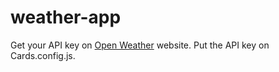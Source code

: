 # weather-app

Get your API key on [Open Weather](https://home.openweathermap.org/api_keys) website. Put the API key on Cards.config.js.
